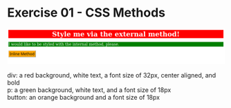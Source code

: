 # Exercise 01 - CSS Methods

![Example Image](desired-outcome.jpg)

div: a red background, white text, a font size of 32px, center aligned, and bold  
p: a green background, white text, and a font size of 18px  
button: an orange background and a font size of 18px
